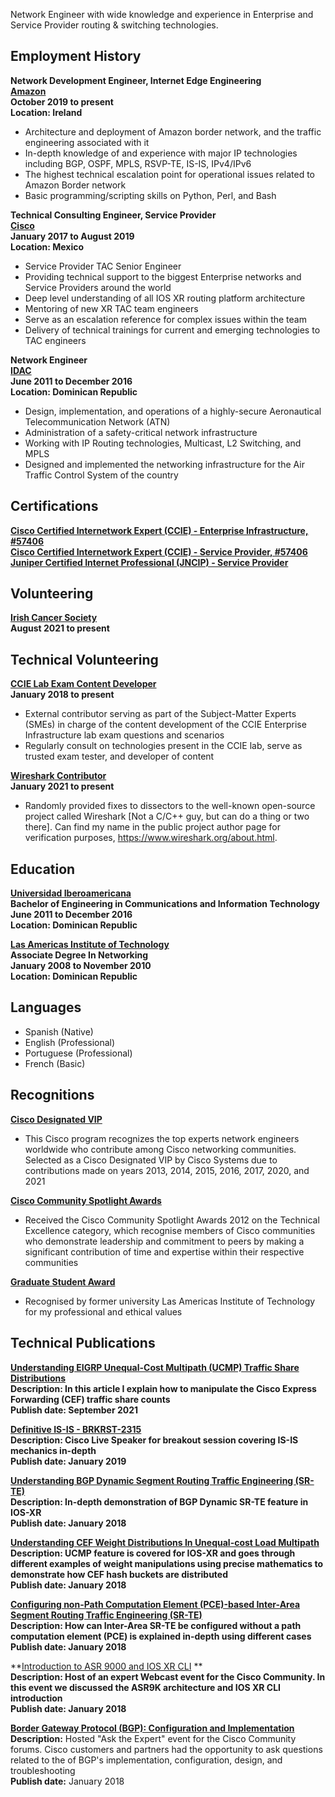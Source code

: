 Network Engineer with wide knowledge and experience in Enterprise and Service Provider routing & switching technologies.

## Employment History

**Network Development Engineer, Internet Edge Engineering**\
**[Amazon](https://aws.amazon.com/)**\
**October 2019 to present**\
**Location: Ireland**

* Architecture and deployment of Amazon border network, and the traffic engineering associated with it
* In-depth knowledge of and experience with major IP technologies including BGP, OSPF, MPLS, RSVP-TE, IS-IS, IPv4/IPv6
* The highest technical escalation point for operational issues related to Amazon Border network
* Basic programming/scripting skills on Python, Perl, and Bash

**Technical Consulting Engineer, Service Provider**\
**[Cisco](cisco.com/)**\
**January 2017 to August 2019**\
**Location: Mexico**

* Service Provider TAC Senior Engineer
* Providing technical support to the biggest Enterprise networks and Service Providers around the world
* Deep level understanding of all IOS XR routing platform architecture
* Mentoring of new XR TAC team engineers
* Serve as an escalation reference for complex issues within the team
* Delivery of technical trainings for current and emerging technologies to TAC engineers

**Network Engineer**\
**[IDAC](https://www.idac.gob.do/)**\
**June 2011 to December 2016**\
**Location: Dominican Republic**

* Design, implementation, and operations of a highly-secure Aeronautical Telecommunication Network (ATN)
* Administration of a safety-critical network infrastructure
* Working with IP Routing technologies, Multicast, L2 Switching, and MPLS
* Designed and implemented the networking infrastructure for the Air Traffic Control System of the country

## Certifications

**[Cisco Certified Internetwork Expert (CCIE) - Enterprise Infrastructure, #57406](https://www.cisco.com/c/en/us/training-events/training-certifications/certifications/expert.html)**\
**[Cisco Certified Internetwork Expert (CCIE) - Service Provider, #57406](https://www.cisco.com/c/en/us/training-events/training-certifications/certifications/expert.html)**\
**[Juniper Certified Internet Professional (JNCIP) - Service Provider](https://www.juniper.net/us/en/training/certification/tracks/service-provider-routing-switching/jncip-sp.html)**

## Volunteering

**[Irish Cancer Society](https://https://www.cancer.ie/)**\
**August 2021 to present**

## Technical Volunteering

**[CCIE Lab Exam Content Developer](https://learningnetwork.cisco.com/s/article/sme-recruitment-program-overview/)**\
**January 2018 to present**
* External contributor serving as part of the Subject-Matter Experts (SMEs) in charge of the content development of the CCIE Enterprise Infrastructure lab exam questions and scenarios
* Regularly consult on technologies present in the CCIE lab, serve as trusted exam tester, and developer of content

**[Wireshark Contributor](https://www.wireshark.org/about.html)**\
**January 2021 to present**
* Randomly provided fixes to dissectors to the well-known open-source project called Wireshark [Not a C/C++ guy, but can do a thing or two there]. Can find my name in the public project author page for verification purposes, https://www.wireshark.org/about.html.

## Education

**[Universidad Iberoamericana](https://www.unibe.edu.do/)**\
**Bachelor of Engineering in Communications and Information Technology**\
**June 2011 to December 2016**\
**Location: Dominican Republic**

**[Las Americas Institute of Technology](https://itla.edu.do/)**\
**Associate Degree In Networking**\
**January 2008 to November 2010**\
**Location: Dominican Republic**

## Languages
* Spanish (Native)
* English (Professional)
* Portuguese (Professional)
* French (Basic)

## Recognitions

**[Cisco Designated VIP](https://www.cisco.com/c/en/us/support/web/communities/vip.html)**
* This Cisco program recognizes the top experts network engineers worldwide who contribute among Cisco networking communities. Selected as a Cisco Designated VIP by Cisco Systems due to contributions made on years 2013, 2014, 2015, 2016, 2017, 2020, and 2021

**[Cisco Community Spotlight Awards](https://learningnetwork.cisco.com/s/spotlight-awards)**
* Received the Cisco Community Spotlight Awards 2012 on the Technical Excellence category, which recognise members of Cisco communities who demonstrate leadership and commitment to peers by making a significant contribution of time and expertise within their respective communities

**[Graduate Student Award](https://itla.edu.do/)**
* Recognised by former university Las Americas Institute of Technology for my professional and ethical values

## Technical Publications

**[Understanding EIGRP Unequal-Cost Multipath (UCMP) Traffic Share Distributions](https://is.gd/gvpoTM)**\
**Description: In this article I explain how to manipulate the Cisco Express Forwarding (CEF) traffic share counts**\
**Publish date: September 2021**

**[Definitive IS-IS - BRKRST-2315](https://bit.ly/2ZDPTEu)**\
**Description: Cisco Live Speaker for breakout session covering IS-IS mechanics in-depth**\
**Publish date: January 2019**

**[Understanding BGP Dynamic Segment Routing Traffic Engineering (SR-TE)](https://bit.ly/2Q4MkqB)**\
**Description: In-depth demonstration of BGP Dynamic SR-TE feature in IOS-XR**\
**Publish date: January 2018**

**[Understanding CEF Weight Distributions In Unequal-cost Load Multipath](https://bit.ly/2PEsFIZ)**\
**Description: UCMP feature is covered for IOS-XR and goes through different examples of weight manipulations using precise mathematics to demonstrate how CEF hash buckets are distributed**\
**Publish date: January 2018**

**[Configuring non-Path Computation Element (PCE)-based Inter-Area Segment Routing Traffic Engineering (SR-TE)](https://bit.ly/2Rm01xM)**\
**Description: How can Inter-Area SR-TE be configured without a path computation element (PCE) is explained in-depth using different cases**\
**Publish date: January 2018**

**[Introduction to ASR 9000 and IOS XR CLI](https://bit.ly/2CutlvL) **\
**Description: Host of an expert Webcast event for the Cisco Community. In this event we discussed the ASR9K architecture and IOS XR CLI introduction**\
**Publish date: January 2018**

**[Border Gateway Protocol (BGP): Configuration and Implementation](https://bit.ly/2W5BrnB)**\
**Description:** Hosted "Ask the Expert" event for the Cisco Community forums. Cisco customers and partners had the opportunity to ask questions related to the of BGP's implementation, configuration, design, and troubleshooting\
**Publish date:** January 2018
